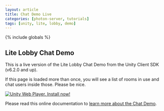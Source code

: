```yaml
---
layout: article
title: Chat Demo Live
categories: [photon-server, tutorials]
tags: [unity, lite, lobby, demo]
---
```

{% include globals %}

Lite Lobby Chat Demo
--------------------

This is a live version of the Lite Lobby Chat Demo from the Unity Client
SDK (v6.2.0 and up).

If this page is loaded more than once, you will see a list of rooms in
use and chat users inside those. Please be nice.

[![Unity Web Player. Install
now!](http://webplayer.unity3d.com/installation/getunity.png)](http://unity3d.com/webplayer/ "Unity Web Player. Install now!")

Please read this online documentation to [learn more about the Chat
Demo](/liteandlitelobbyaddon/litelobbychatdemo).
